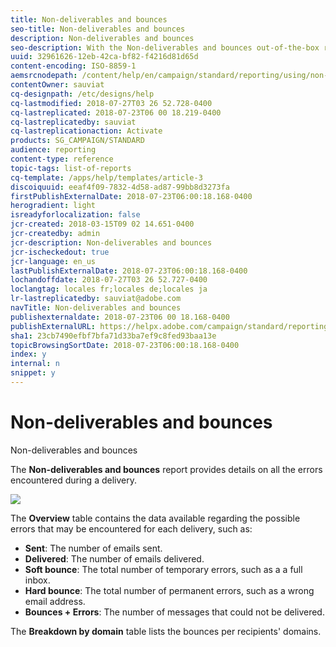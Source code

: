 ```yaml
---
title: Non-deliverables and bounces
seo-title: Non-deliverables and bounces
description: Non-deliverables and bounces
seo-description: With the Non-deliverables and bounces out-of-the-box report, learn about the errors that may occurred to your delivery. 
uuid: 32961626-12eb-42ca-bf82-f4216d81d65d
content-encoding: ISO-8859-1
aemsrcnodepath: /content/help/en/campaign/standard/reporting/using/non-deliverables-and-bounces
contentOwner: sauviat
cq-designpath: /etc/designs/help
cq-lastmodified: 2018-07-27T03 26 52.728-0400
cq-lastreplicated: 2018-07-23T06 00 18.219-0400
cq-lastreplicatedby: sauviat
cq-lastreplicationaction: Activate
products: SG_CAMPAIGN/STANDARD
audience: reporting
content-type: reference
topic-tags: list-of-reports
cq-template: /apps/help/templates/article-3
discoiquuid: eeaf4f09-7832-4d58-ad87-99bb8d3273fa
firstPublishExternalDate: 2018-07-23T06:00:18.168-0400
herogradient: light
isreadyforlocalization: false
jcr-created: 2018-03-15T09 02 14.651-0400
jcr-createdby: admin
jcr-description: Non-deliverables and bounces
jcr-ischeckedout: true
jcr-language: en_us
lastPublishExternalDate: 2018-07-23T06:00:18.168-0400
lochandoffdate: 2018-07-27T03 26 52.727-0400
loclangtag: locales fr;locales de;locales ja
lr-lastreplicatedby: sauviat@adobe.com
navTitle: Non-deliverables and bounces
publishexternaldate: 2018-07-23T06 00 18.168-0400
publishExternalURL: https://helpx.adobe.com/campaign/standard/reporting/using/non-deliverables-and-bounces.html
sha1: 23cb7490efbf7bfa71d33ba7ef9c8fed93baa13e
topicBrowsingSortDate: 2018-07-23T06:00:18.168-0400
index: y
internal: n
snippet: y
---
```


# Non-deliverables and bounces

Non-deliverables and bounces

The **Non-deliverables and bounces** report provides details on all the errors encountered during a delivery.

![](assets/delivery_reports_7.png)

The **Overview** table contains the data available regarding the possible errors that may be encountered for each delivery, such as:

* **Sent**: The number of emails sent.
* **Delivered**: The number of emails delivered.
* **Soft bounce**: The total number of temporary errors, such as a a full inbox.
* **Hard bounce**: The total number of permanent errors, such as a wrong email address.
* **Bounces + Errors**: The number of messages that could not be delivered.

The **Breakdown by domain** table lists the bounces per recipients' domains.
